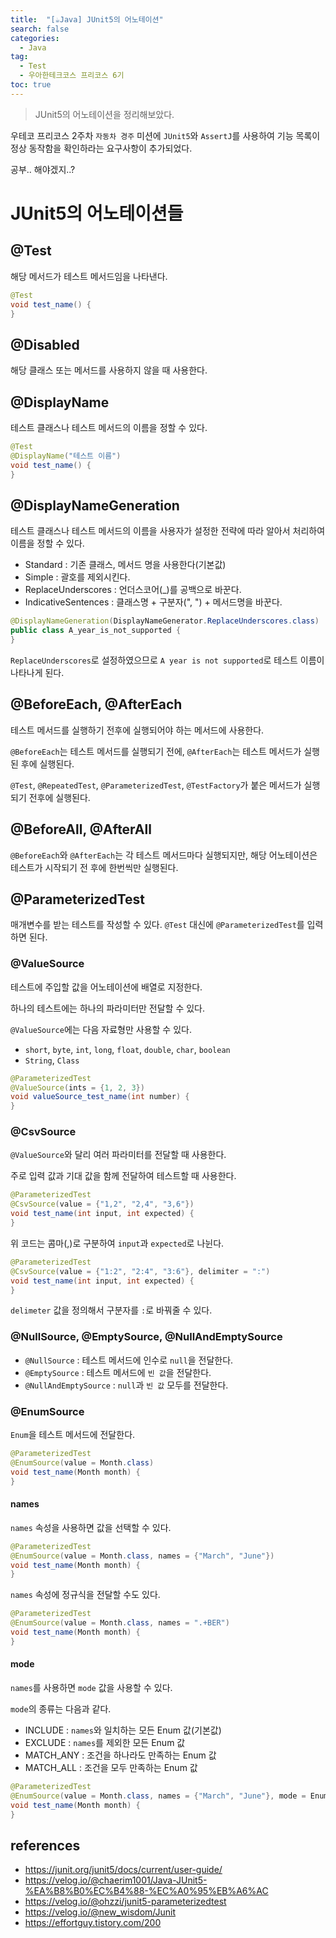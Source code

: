 ```yaml
---
title:  "[☕Java] JUnit5의 어노테이션"
search: false
categories: 
  - Java
tag:
  - Test
  - 우아한테크코스 프리코스 6기
toc: true
---
```


> JUnit5의 어노테이션을 정리해보았다.

우테코 프리코스 2주차 `자동차 경주` 미션에 `JUnit5`와 `AssertJ`를 사용하여 기능 목록이 정상 동작함을 확인하라는 요구사항이 추가되었다. 

공부.. 해야겠지..?


# JUnit5의 어노테이션들

## @Test
해당 메서드가 테스트 메서드임을 나타낸다.
```java
@Test
void test_name() {
}
```

## @Disabled
해당 클래스 또는 메서드를 사용하지 않을 때 사용한다.

## @DisplayName
테스트 클래스나 테스트 메서드의 이름을 정할 수 있다.
```java
@Test
@DisplayName("테스트 이름")
void test_name() {
}
```

## @DisplayNameGeneration
테스트 클래스나 테스트 메서드의 이름을 사용자가 설정한 전략에 따라 알아서 처리하여 이름을 정할 수 있다.
- Standard : 기존 클래스, 메서드 명을 사용한다(기본값)
- Simple : 괄호를 제외시킨다.
- ReplaceUnderscores : 언더스코어(_)를 공백으로 바꾼다.
- IndicativeSentences : 클래스명 + 구분자(", ") + 메서드명을 바꾼다.
```java
@DisplayNameGeneration(DisplayNameGenerator.ReplaceUnderscores.class)
public class A_year_is_not_supported {
}
```
`ReplaceUnderscores`로 설정하였으므로 `A year is not supported`로 테스트 이름이 나타나게 된다.

## @BeforeEach, @AfterEach
테스트 메서드를 실행하기 전후에 실행되어야 하는 메서드에 사용한다.

`@BeforeEach`는 테스트 메서드를 실행되기 전에, `@AfterEach`는 테스트 메서드가 실행된 후에 실행된다.

`@Test`, `@RepeatedTest`, `@ParameterizedTest`, `@TestFactory`가 붙은 메서드가 실행되기 전후에 실행된다.

## @BeforeAll, @AfterAll
`@BeforeEach`와 `@AfterEach`는 각 테스트 메서드마다 실행되지만, 해당 어노테이션은 테스트가 시작되기 전 후에 한번씩만 실행된다.

## @ParameterizedTest
매개변수를 받는 테스트를 작성할 수 있다.
`@Test` 대신에 `@ParameterizedTest`를 입력하면 된다.
### @ValueSource
테스트에 주입할 값을 어노테이션에 배열로 지정한다. 

하나의 테스트에는 하나의 파라미터만 전달할 수 있다.

`@ValueSource`에는 다음 자료형만 사용할 수 있다. 

- `short`, `byte`, `int`, `long`, `float`, `double`, `char`, `boolean`
- `String`, `Class`
```java
@ParameterizedTest
@ValueSource(ints = {1, 2, 3})
void valueSource_test_name(int number) {
}
```
### @CsvSource
`@ValueSource`와 달리 여러 파라미터를 전달할 때 사용한다.

주로 입력 값과 기대 값을 함께 전달하여 테스트할 때 사용한다.

```java
@ParameterizedTest
@CsvSource(value = {"1,2", "2,4", "3,6"})
void test_name(int input, int expected) {
}
```
위 코드는 콤마(,)로 구분하여 `input`과 `expected`로 나뉜다.
```java
@ParameterizedTest
@CsvSource(value = {"1:2", "2:4", "3:6"}, delimiter = ":")
void test_name(int input, int expected) {
}
```
`delimeter` 값을 정의해서 구분자를 `:`로 바꿔줄 수 있다.

### @NullSource, @EmptySource, @NullAndEmptySource
- `@NullSource` : 테스트 메서드에 인수로 `null`을 전달한다.
- `@EmptySource` : 테스트 메서드에 `빈 값`을 전달한다.
- `@NullAndEmptySource` : `null`과 `빈 값` 모두를 전달한다.



### @EnumSource
`Enum`을 테스트 메서드에 전달한다.

```java
@ParameterizedTest
@EnumSource(value = Month.class)
void test_name(Month month) {
}
```

#### names
`names` 속성을 사용하면 값을 선택할 수 있다.
```java
@ParameterizedTest
@EnumSource(value = Month.class, names = {"March", "June"})
void test_name(Month month) {
}
```
`names` 속성에 정규식을 전달할 수도 있다.
```java
@ParameterizedTest
@EnumSource(value = Month.class, names = ".+BER")
void test_name(Month month) {
}
```

#### mode
`names`를 사용하면 `mode` 값을 사용할 수 있다.

`mode`의 종류는 다음과 같다.
- INCLUDE : `names`와 일치하는 모든 Enum 값(기본값)
- EXCLUDE : `names`를 제외한 모든 Enum 값
- MATCH_ANY : 조건을 하나라도 만족하는 Enum 값
- MATCH_ALL : 조건을 모두 만족하는 Enum 값

```java
@ParameterizedTest
@EnumSource(value = Month.class, names = {"March", "June"}, mode = EnumSource.Mode.MATCH_ANY)
void test_name(Month month) {
}
```

## references
- https://junit.org/junit5/docs/current/user-guide/
- https://velog.io/@chaerim1001/Java-JUnit5-%EA%B8%B0%EC%B4%88-%EC%A0%95%EB%A6%AC
- https://velog.io/@ohzzi/junit5-parameterizedtest
- https://velog.io/@new_wisdom/Junit
- https://effortguy.tistory.com/200